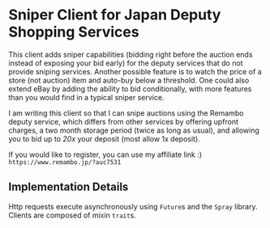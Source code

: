 Sniper Client for Japan Deputy Shopping Services
==============

This client adds sniper capabilities (bidding right before the auction ends instead of exposing your bid early) for the deputy services that do not provide sniping services.
Another possible feature is to watch the price of a store (not auction) item and auto-buy below a threshold.
One could also extend eBay by adding the ability to bid conditionally, with more features than you would find in a typical sniper service.

I am writing this client so that I can snipe auctions using the Remambo deputy service, which differs from other services by offering upfront charges, a two month storage period (twice as long as usual), and allowing you to bid up to *20x* your deposit (most allow 1x deposit).

If you would like to register, you can use my affiliate link :)
`https://www.remambo.jp/?auc7531`

## Implementation Details
Http requests execute asynchronously using `Future`s and the `Spray` library. Clients are composed of mixin `trait`s. 
